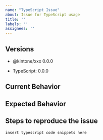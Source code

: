 ```yaml
---
name: "TypeScript Issue"
about: Issue for TypeScript usage
title: ''
labels: ''
assignees: ''
---
```


<!-- Thank you for reporting a TypeScript issue! -->

## Versions

<!-- Which package do you want to report an issue for? -->
- @kintone/xxx 0.0.0
<!-- What version did the error occur? -->
- TypeScript: 0.0.0

## Current Behavior

<!-- What is the current behavior you saw?  -->

## Expected Behavior

<!-- What is the behavior you expected?  -->

## Steps to reproduce the issue

<!--  Please explain steps and your typescript code using a package to reproduce the issue. -->

```ts
insert typescript code snippets here
```